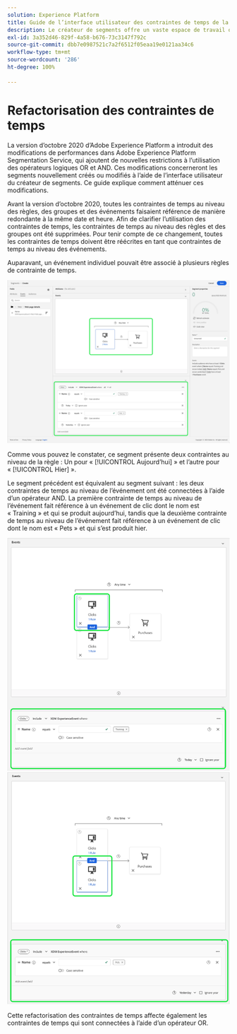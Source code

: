 ```yaml
---
solution: Experience Platform
title: Guide de l’interface utilisateur des contraintes de temps de la segmentation refactorisées
description: Le créateur de segments offre un vaste espace de travail qui vous permet d’interagir avec les éléments de données de profil. L’espace de travail fournit des commandes intuitives pour la création et la modification de règles, telles que le glisser-déposer de mosaïques utilisées pour représenter les propriétés des données.
exl-id: 3a352d46-829f-4a58-b676-73c3147f792c
source-git-commit: dbb7e0987521c7a2f6512f05eaa19e0121aa34c6
workflow-type: tm+mt
source-wordcount: '286'
ht-degree: 100%

---
```


# Refactorisation des contraintes de temps

La version d’octobre 2020 d’Adobe Experience Platform a introduit des modifications de performances dans Adobe Experience Platform Segmentation Service, qui ajoutent de nouvelles restrictions à l’utilisation des opérateurs logiques OR et AND. Ces modifications concerneront les segments nouvellement créés ou modifiés à l’aide de l’interface utilisateur du créateur de segments. Ce guide explique comment atténuer ces modifications.

Avant la version d’octobre 2020, toutes les contraintes de temps au niveau des règles, des groupes et des événements faisaient référence de manière redondante à la même date et heure. Afin de clarifier l’utilisation des contraintes de temps, les contraintes de temps au niveau des règles et des groupes ont été supprimées. Pour tenir compte de ce changement, toutes les contraintes de temps doivent être réécrites en tant que contraintes de temps au niveau des événements.

Auparavant, un événement individuel pouvait être associé à plusieurs règles de contrainte de temps.

![L’ancien style des contraintes de temps est mis en surbrillance dans le créateur de segments.](../images/ui/segment-refactoring/former-time-constraint.png)

Comme vous pouvez le constater, ce segment présente deux contraintes au niveau de la règle : Un pour « [!UICONTROL Aujourd’hui] » et l’autre pour « [!UICONTROL Hier] ».

Le segment précédent est équivalent au segment suivant : les deux contraintes de temps au niveau de l’événement ont été connectées à l’aide d’un opérateur AND. La première contrainte de temps au niveau de l’événement fait référence à un événement de clic dont le nom est « Training » et qui se produit aujourd’hui, tandis que la deuxième contrainte de temps au niveau de l’événement fait référence à un événement de clic dont le nom est « Pets » et qui s’est produit hier.

![Le nouveau style des contraintes de temps est mis en surbrillance dans le créateur de segments.](../images/ui/segment-refactoring/time-constraint-1.png) ![Le nouveau style des contraintes de temps est mis en surbrillance dans le créateur de segments.](../images/ui/segment-refactoring/time-constraint-2.png)

Cette refactorisation des contraintes de temps affecte également les contraintes de temps qui sont connectées à l’aide d’un opérateur OR.

